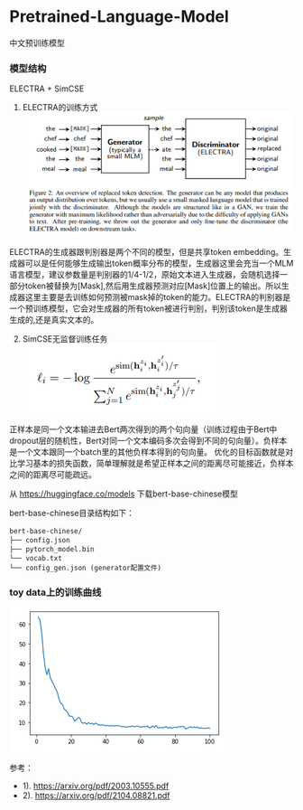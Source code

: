 # Pretrained-Language-Model
中文预训练模型

### 模型结构
ELECTRA + SimCSE

1. ELECTRA的训练方式
![plm1](../images/plm1.png)

ELECTRA的生成器跟判别器是两个不同的模型，但是共享token embedding。生成器可以是任何能够生成输出token概率分布的模型，生成器这里会充当一个MLM语言模型，建议参数量是判别器的1/4-1/2，原始文本进入生成器，会随机选择一部分token被替换为[Mask],然后用生成器预测对应[Mask]位置上的输出。所以生成器这里主要是去训练如何预测被mask掉的token的能力。ELECTRA的判别器是一个预训练模型，它会对生成器的所有token被进行判别，判别该token是生成器生成的,还是真实文本的。

2. SimCSE无监督训练任务
![plm2](../images/plm2.png)

正样本是同一个文本输进去Bert两次得到的两个句向量（训练过程由于Bert中dropout层的随机性，Bert对同一个文本编码多次会得到不同的句向量）。负样本是一个文本跟同一个batch里的其他负样本得到的句向量。 优化的目标函数就是对比学习基本的损失函数，简单理解就是希望正样本之间的距离尽可能接近，负样本之间的距离尽可能疏远。

从 https://huggingface.co/models 下载bert-base-chinese模型

bert-base-chinese目录结构如下：

```
bert-base-chinese/
├── config.json
├── pytorch_model.bin
└── vocab.txt
└── config_gen.json (generator配置文件)
```

### toy data上的训练曲线
![plm3](../images/plm3.png)

参考：
- 1). https://arxiv.org/pdf/2003.10555.pdf
- 2). https://arxiv.org/pdf/2104.08821.pdf